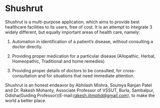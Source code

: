 # Shushrut
Shushrut is a multi-purpose application, which aims to provide best healthcare facilities to its users, free of cost. It is an attempt to integrate 3 widely different, but equally important areas of health care, namely:

1. Automation in identification of a patient’s disease, without consulting a doctor directly.

2. Providing proper medication for a particular disease (Allopathic, Herbal, Homeopathic, Traditional and home remedies)

3. Providing proper details of doctors to be consulted, for cross-consultation and for situations that need immediate attention.

Shushrut is an honest endeavor by Abhilash Mishra, Soumya Ranjan Patel and Dr. Rakesh Mohanty, Associate Professor of VSSUT, Burla, Sambalpur, Odisha(Guiding Professor)(E-mail:rakesh.iitmphd@gmail.com), to make the world a better place.

